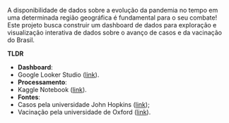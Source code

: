 A disponibilidade de dados sobre a evolução da pandemia no tempo em uma determinada região geográfica é fundamental para o seu combate! Este projeto busca construir um dashboard de dados para exploração e visualização interativa de dados sobre o avanço de casos e da vacinação do Brasil.

**TLDR**

 - **Dashboard**:
  - Google Looker Studio ([link](https://lookerstudio.google.com/reporting/c7a3121c-0326-4b34-8566-a2c6c996835a)).
 - **Processamento**:
  - Kaggle Notebook ([link](https://www.kaggle.com/code/joaolucascv/projeto-covid-19-dasboard-jo-o-lucas-ebac)).
 - **Fontes**:
  - Casos pela universidade John Hopkins ([link](https://github.com/CSSEGISandData/COVID-19/tree/master/csse_covid_19_data/csse_covid_19_daily_reports));
  - Vacinação pela universidade de Oxford ([link](https://covid.ourworldindata.org/data/owid-covid-data.csv)).

